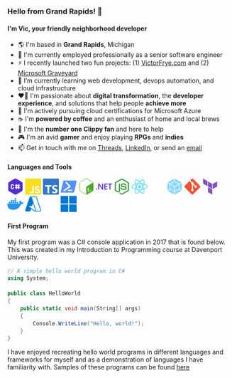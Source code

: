 ### Hello from Grand Rapids! 👋

#### I'm Vic, your friendly neighborhood developer

- 🌎 I'm based in **Grand Rapids**, Michigan
- 💼 I'm currently employed professionally as a senior software engineer
- ⚡ I recently launched two fun projects: (1) [VictorFrye.com](https://victorfrye.com) and (2) [Microsoft Graveyard](https://microsoftgraveyard.com)
- 🌱 I’m currently learning web development, devops automation, and cloud infrastructure
- ❤️‍🔥 I'm passionate about **digital transformation**, the **developer experience**, and solutions that help people **achieve more**
- 📘 I'm actively pursuing cloud certifications for Microsoft Azure
- ☕ I'm **powered by coffee** and an enthusiast of home and local brews
- 📎 I'm the **number one Clippy fan** and here to help
- 🎮 I'm an avid **gamer** and enjoy playing **RPGs** and **indies**
- 📫 Get in touch with me on [Threads](https://threads.net/@thevictorfryeadventure), [LinkedIn](https://linkedin.com/in/victorfrye), or send an [email](mailto:victorfrye@outlook.com)

#### Languages and Tools

<p style="align: left;">
    <a href="https://dotnet.microsoft.com/en-us/languages/csharp" target="_blank" rel="noreferrer noopener" style="text-decoration: none;">
        <img src="./images/csharp.svg" width="36" height="36" alt="C#" />
    </a>
    <a href="https://developer.mozilla.org/en-us/docs/web/javascript" target="_blank" rel="noreferrer noopener" style="text-decoration: none;">
        <img src="./images/javascript.svg" width="36" height="36" alt="JavaScript" />
    </a>
    <a href="https://www.typescriptlang.org/" target="_blank" rel="noreferrer noopener" style="text-decoration: none;">
        <img src="./images/typescript.svg" width="36" height="36" alt="TypeScript" />
    </a>
    <a href="https://learn.microsoft.com/en-us/powershell/" target="_blank" rel="noreferrer noopener" style="text-decoration: none;">
        <img src="./images/powershell.svg" width="36" height="36" alt="PowerShell" />
    </a>
    <a href="https://www.gnu.org/software/bash/" target="_blank" rel="noreferrer noopener" style="text-decoration: none;">
        <img src="./images/gnubash.svg" width="36" height="36" alt="GNU Bash" />
    </a>
    <a href="https://dotnet.microsoft.com/en-us/" target="_blank" rel="noreferrer noopener" style="text-decoration: none;">
        <img src="./images/dotnet.svg" width="36" height="36" alt=".NET" />
    </a>
    <a href="https://nodejs.org/en/" target="_blank" rel="noreferrer noopener" style="text-decoration: none;">
        <img src="./images/nodejs.svg" width="36" height="36" alt="Node.js" />
    </a>
    <a href="https://react.dev/" target="_blank" rel="noreferrer noopener" style="text-decoration: none;">
        <img src="./images/reactjs.svg" width="36" height="36" alt="React.js" />
    </a>
    <a href="https://nextjs.org/" target="_blank" rel="noreferrer noopener" style="text-decoration: none;">
        <img src="./images/nextjs.svg" width="36" height="36" alt="Next.js" />
    </a>
    <a href="https://webpack.js.org/" target="_blank" rel="noreferrer noopener" style="text-decoration: none;">
        <img src="./images/webpack.svg" width="36" height="36" alt="Webpack" />
    </a>
    <a href="https://git-scm.com/" target="_blank" rel="noreferrer noopener" style="text-decoration: none;">
        <img src="./images/git.svg" width="36" height="36" alt="Git" />
    </a>
    <a href="https://www.terraform.io/" target="_blank" rel="noreferrer noopener" style="text-decoration: none;">
        <img src="./images/terraform.svg" width="36" height="36" alt="Terraform" />
    </a>
    <a href="https://www.docker.com/" target="_blank" rel="noreferrer noopener" style="text-decoration: none;">
        <img src="./images/docker.svg" width="36" height="36" alt="Docker" />
    </a>
    <a href="https://azure.microsoft.com/en-us/" target="_blank" rel="noreferrer noopener" style="text-decoration: none;">
        <img src="./images/azure.svg" width="36" height="36" alt="Azure" />
    </a>
    <a href="https://github.com/" target="_blank" rel="noreferrer noopener" style="text-decoration: none;">
        <img src="./images/github.svg" width="36" height="36" alt="GitHub" />
    </a>
    <a href="https://www.microsoft.com/en-us/windows/" target="_blank" rel="noreferrer noopener" style="text-decoration: none;">
        <img src="./images/windows.svg" width="36" height="36" alt="Windows" />
    </a>
</p>

#### First Program

My first program was a C# console application in 2017 that is found below. This was created in my Introduction to Programming course at Davenport University.

```csharp
// A simple hello world program in C#
using System;

public class HelloWorld
{
    public static void main(String[] args)
    {
        Console.WriteLine("Hello, world!");
    }
}
```

I have enjoyed recreating hello world programs in different languages and frameworks for myself and as a demonstration of languages I have familiarity with. Samples of these programs can be found [here](./samples/)
